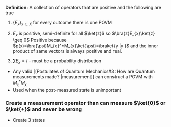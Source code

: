 **Definition:** A collection of operators that are positive and the following are true
1) $\{E_{x}\}_{x\in X}$   for every outcome there is one POVM
2) $E_{x}$ is positive, semi-definite for all $\ket{z}$ so $\bra{z}E_{x}\ket{z} \geq 0$
Positive because $p(x)=\bra{\psi}M_{x}^*M_{x}\ket{\psi}=\braket{y |y }$ and the inner product of same vectors is always positive and real. 

3) $\sum E_{x}=I$ - must be a probability distribution

- Any valid [[Postulates of Quantum Mechanics#3: How are Quantum measurements made? |measurement]] can construct a POVM with $M_{x}^* M_{x}$
- Used when the post-measured state is unimportant 

### Create a measurement operator than can measure $\ket{0}$ or $\ket{+}$ and never be wrong
- Create 3 states